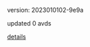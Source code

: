 version: 2023010102-9e9a

updated 0 avds

[details](https://github.com/0x74f917491bfa7ebfa379/ali_avd_db/blob/master/change_log/2023/01/01/02/9e9a.txt)
